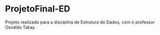 # ProjetoFinal-ED
Projeto realizado para a disciplina de Estrutura de Dados, com o professor Osvaldo Takay.
